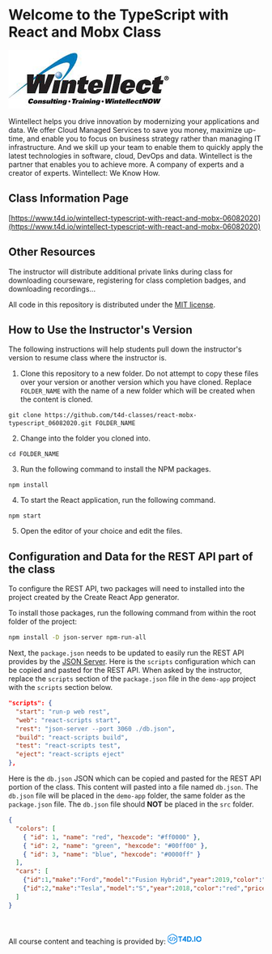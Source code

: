 # Welcome to the TypeScript with React and Mobx Class

![Wintellect Logo](images/wintellect-logo.png "Wintellect Logo")

Wintellect helps you drive innovation by modernizing your applications and data. We offer Cloud Managed Services to save you money, maximize up-time, and enable you to focus on business strategy rather than managing IT infrastructure. And we skill up your team to enable them to quickly apply the latest technologies in software, cloud, DevOps and data. Wintellect is the partner that enables you to achieve more. A company of experts and a creator of experts. Wintellect: We Know How.

## Class Information Page

[https://www.t4d.io/wintellect-typescript-with-react-and-mobx-06082020](https://www.t4d.io/wintellect-typescript-with-react-and-mobx-06082020)

## Other Resources

The instructor will distribute additional private links during class for downloading courseware, registering for class completion badges, and downloading recordings...

All code in this repository is distributed under the [MIT license](license.txt).

## How to Use the Instructor's Version

The following instructions will help students pull down the instructor's version to resume class where the instructor is.

1. Clone this repository to a new folder. Do not attempt to copy these files over your version or another version which you have cloned. Replace `FOLDER_NAME` with the name of a new folder which will be created when the content is cloned.

```
git clone https://github.com/t4d-classes/react-mobx-typescript_06082020.git FOLDER_NAME
```

2. Change into the folder you cloned into.

```
cd FOLDER_NAME
```

3. Run the following command to install the NPM packages.

```
npm install
```

4. To start the React application, run the following command.

```
npm start
```

5. Open the editor of your choice and edit the files.

## Configuration and Data for the REST API part of the class

To configure the REST API, two packages will need to installed into the project created by the Create React App generator.

To install those packages, run the following command from within the root folder of the project:

```bash
npm install -D json-server npm-run-all
```

Next, the `package.json` needs to be updated to easily run the REST API provides by the [JSON Server](https://github.com/typicode/json-server). Here is the `scripts` configuration which can be copied and pasted for the REST API. When asked by the instructor, replace the `scripts` section of the `package.json` file in the `demo-app` project with the `scripts` section below.

```json
"scripts": {
  "start": "run-p web rest",
  "web": "react-scripts start",
  "rest": "json-server --port 3060 ./db.json",
  "build": "react-scripts build",
  "test": "react-scripts test",
  "eject": "react-scripts eject"
},
```

Here is the `db.json` JSON which can be copied and pasted for the REST API portion of the class. This content will pasted into a file named `db.json`. The `db.json` file will be placed in the `demo-app` folder, the same folder as the `package.json` file. The `db.json` file should **NOT** be placed in the `src` folder.

```json
{
  "colors": [
    { "id": 1, "name": "red", "hexcode": "#ff0000" },
    { "id": 2, "name": "green", "hexcode": "#00ff00" },
    { "id": 3, "name": "blue", "hexcode": "#0000ff" }
  ],
  "cars": [
    {"id":1,"make":"Ford","model":"Fusion Hybrid","year":2019,"color":"blue","price":45000},
    {"id":2,"make":"Tesla","model":"S","year":2018,"color":"red","price":100000}
  ]
}
```

<br><br>
All course content and teaching is provided by: [<img src="images/t4dio-logo.gif" alt="T4D.IO Logo">](http://www.t4d.io)


